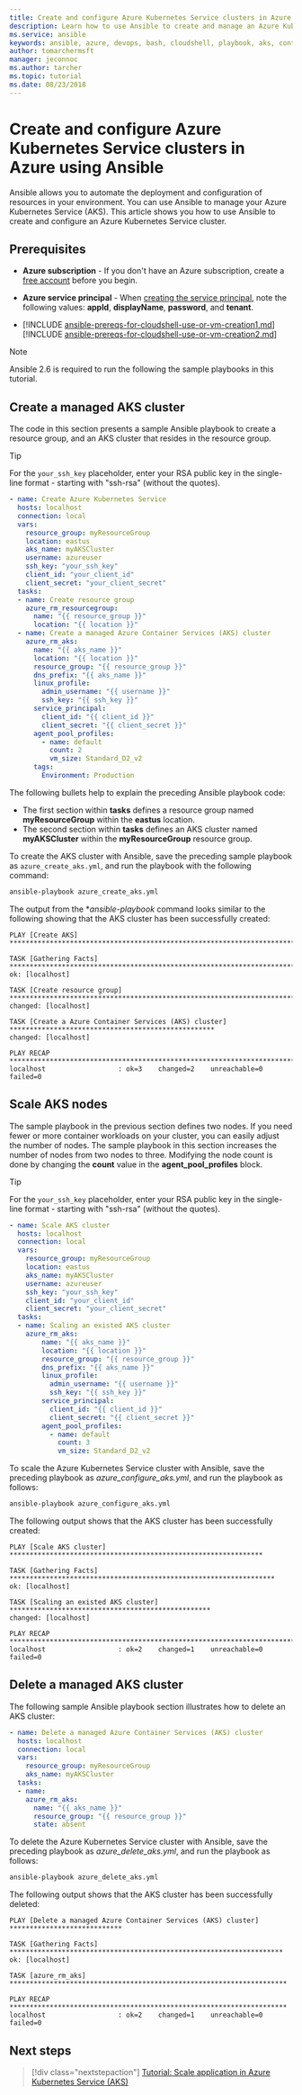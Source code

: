 ```yaml
---
title: Create and configure Azure Kubernetes Service clusters in Azure using Ansible
description: Learn how to use Ansible to create and manage an Azure Kubernetes Service cluster in Azure
ms.service: ansible
keywords: ansible, azure, devops, bash, cloudshell, playbook, aks, container, Kubernetes
author: tomarchermsft
manager: jeconnoc
ms.author: tarcher
ms.topic: tutorial
ms.date: 08/23/2018
---
```


# Create and configure Azure Kubernetes Service clusters in Azure using Ansible
Ansible allows you to automate the deployment and configuration of resources in your environment. You can use Ansible to manage your Azure Kubernetes Service (AKS). This article shows you how to use Ansible to create and configure an Azure Kubernetes Service cluster.

## Prerequisites
- **Azure subscription** - If you don't have an Azure subscription, create a [free account](https://azure.microsoft.com/free/?ref=microsoft.com&utm_source=microsoft.com&utm_medium=docs&utm_campaign=visualstudio) before you begin.
- **Azure service principal** - When [creating the service principal](/cli/azure/create-an-azure-service-principal-azure-cli?view=azure-cli-latest#create-the-service-principal), note the following values: **appId**, **displayName**, **password**, and **tenant**.

- [!INCLUDE [ansible-prereqs-for-cloudshell-use-or-vm-creation1.md](../../includes/ansible-prereqs-for-cloudshell-use-or-vm-creation1.md)] [!INCLUDE [ansible-prereqs-for-cloudshell-use-or-vm-creation2.md](../../includes/ansible-prereqs-for-cloudshell-use-or-vm-creation2.md)]

> [!Note]
> Ansible 2.6 is required to run the following the sample playbooks in this tutorial. 

## Create a managed AKS cluster
The code in this section presents a sample Ansible playbook to create a resource group, and an AKS cluster that resides in the resource group.

> [!Tip]
> For the `your_ssh_key` placeholder, enter your RSA public key in the single-line format - starting with "ssh-rsa" (without the quotes). 

  ```yaml
  - name: Create Azure Kubernetes Service
    hosts: localhost
    connection: local
    vars:
      resource_group: myResourceGroup
      location: eastus
      aks_name: myAKSCluster
      username: azureuser
      ssh_key: "your_ssh_key"
      client_id: "your_client_id"
      client_secret: "your_client_secret"
    tasks:
    - name: Create resource group
      azure_rm_resourcegroup:
        name: "{{ resource_group }}"
        location: "{{ location }}"
    - name: Create a managed Azure Container Services (AKS) cluster
      azure_rm_aks:
        name: "{{ aks_name }}"
        location: "{{ location }}"
        resource_group: "{{ resource_group }}"
        dns_prefix: "{{ aks_name }}"
        linux_profile:
          admin_username: "{{ username }}"
          ssh_key: "{{ ssh_key }}"
        service_principal:
          client_id: "{{ client_id }}"
          client_secret: "{{ client_secret }}"
        agent_pool_profiles:
          - name: default
            count: 2
            vm_size: Standard_D2_v2
        tags:
          Environment: Production
  ```

The following bullets help to explain the preceding Ansible playbook code:
- The first section within **tasks** defines a resource group named **myResourceGroup** within the **eastus** location. 
- The second section within **tasks** defines an AKS cluster named **myAKSCluster** within the **myResourceGroup** resource group. 

To create the AKS cluster with Ansible, save the preceding sample playbook as `azure_create_aks.yml`, and run the playbook with the following command:

  ```bash
  ansible-playbook azure_create_aks.yml
  ```

The output from the **ansible-playbook* command looks similar to the following showing that the AKS cluster has been successfully created:

  ```Output
  PLAY [Create AKS] ****************************************************************************************

  TASK [Gathering Facts] ********************************************************************************************
  ok: [localhost]

  TASK [Create resource group] **************************************************************************************
  changed: [localhost]

  TASK [Create a Azure Container Services (AKS) cluster] ***************************************************
  changed: [localhost]

  PLAY RECAP *********************************************************************************************************
  localhost                  : ok=3    changed=2    unreachable=0    failed=0
  ```

## Scale AKS nodes

The sample playbook in the previous section defines two nodes. If you need fewer or more container workloads on your cluster, you can easily adjust the number of nodes. The sample playbook in this section increases the number of nodes from two nodes to three. Modifying the node count is done by changing the **count** value in the **agent_pool_profiles** block. 

> [!Tip]
> For the `your_ssh_key` placeholder, enter your RSA public key in the single-line format - starting with "ssh-rsa" (without the quotes). 

```yaml
- name: Scale AKS cluster
  hosts: localhost
  connection: local
  vars:
    resource_group: myResourceGroup
    location: eastus
    aks_name: myAKSCluster
    username: azureuser
    ssh_key: "your_ssh_key"
    client_id: "your_client_id"
    client_secret: "your_client_secret"
  tasks:
  - name: Scaling an existed AKS cluster
    azure_rm_aks:
        name: "{{ aks_name }}"    
        location: "{{ location }}"
        resource_group: "{{ resource_group }}" 
        dns_prefix: "{{ aks_name }}" 
        linux_profile:
          admin_username: "{{ username }}"
          ssh_key: "{{ ssh_key }}"
        service_principal:
          client_id: "{{ client_id }}"
          client_secret: "{{ client_secret }}"
        agent_pool_profiles:
          - name: default
            count: 3
            vm_size: Standard_D2_v2
```

To scale the Azure Kubernetes Service cluster with Ansible, save the preceding playbook as *azure_configure_aks.yml*, and run the playbook as follows:

  ```bash
  ansible-playbook azure_configure_aks.yml
  ```

The following output shows that the AKS cluster has been successfully created:

  ```Output
  PLAY [Scale AKS cluster] ***************************************************************

  TASK [Gathering Facts] ******************************************************************
  ok: [localhost]

  TASK [Scaling an existed AKS cluster] **************************************************
  changed: [localhost]

  PLAY RECAP ******************************************************************************
  localhost                  : ok=2    changed=1    unreachable=0    failed=0
  ```
## Delete a managed AKS cluster

The following sample Ansible playbook section illustrates how to delete an AKS cluster:

  ```yaml
  - name: Delete a managed Azure Container Services (AKS) cluster
    hosts: localhost
    connection: local
    vars:
      resource_group: myResourceGroup
      aks_name: myAKSCluster
    tasks:
    - name: 
      azure_rm_aks:
        name: "{{ aks_name }}"
        resource_group: "{{ resource_group }}"
        state: absent
   ```

To delete the Azure Kubernetes Service cluster with Ansible, save the preceding playbook as *azure_delete_aks.yml*, and run the playbook as follows:

  ```bash
  ansible-playbook azure_delete_aks.yml
  ```

The following output shows that the AKS cluster has been successfully deleted:
  ```Output
PLAY [Delete a managed Azure Container Services (AKS) cluster] ****************************

TASK [Gathering Facts] ********************************************************************
ok: [localhost]

TASK [azure_rm_aks] *********************************************************************

PLAY RECAP *********************************************************************
localhost                  : ok=2    changed=1    unreachable=0    failed=0
  ```
  
## Next steps
> [!div class="nextstepaction"] 
> [Tutorial: Scale application in Azure Kubernetes Service (AKS)](https://docs.microsoft.com/azure/aks/tutorial-kubernetes-scale)
